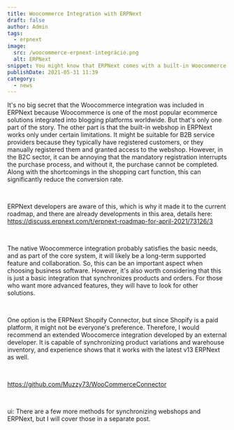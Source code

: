 ```yaml
---
title: Woocommerce Integration with ERPNext
draft: false
author: Admin
tags:
  - erpnext
image:
  src: /woocommerce-erpnext-integráció.png
  alt: ERPNext
snippet: You might know that ERPNext comes with a built-in Woocommerce integration, which works well, but the devil is in the details.
publishDate: 2021-05-31 11:39
category:
  - news
---
```


<p>It's no big secret that the Woocommerce integration was included in ERPNext because Woocommerce is one of the most popular ecommerce solutions integrated into blogging platforms worldwide. But that's only one part of the story. The other part is that the built-in webshop in ERPNext works only under certain limitations. It might be suitable for B2B service providers because they typically have registered customers, or they manually registered them and granted access to the webshop. However, in the B2C sector, it can be annoying that the mandatory registration interrupts the purchase process, and without it, the purchase cannot be completed. Along with the shortcomings in the shopping cart function, this can significantly reduce the conversion rate.</p><p><br></p><p>ERPNext developers are aware of this, which is why it made it to the current roadmap, and there are already developments in this area, details here: <a href="https://discuss.erpnext.com/t/erpnext-roadmap-for-april-2021/73126/3" rel="noopener noreferrer">https://discuss.erpnext.com/t/erpnext-roadmap-for-april-2021/73126/3</a></p><p><br></p><p>The native Woocommerce integration probably satisfies the basic needs, and as part of the core system, it will likely be a long-term supported feature and collaboration. So, this can be an important aspect when choosing business software. However, it's also worth considering that this is just a basic integration that synchronizes products and orders. For those who want more advanced features, they will have to look for other solutions.</p><p><br></p><p>One option is the ERPNext Shopify Connector, but since Shopify is a paid platform, it might not be everyone's preference. Therefore, I would recommend an extended Woocomerce integration developed by an external developer. It is capable of synchronizing product variations and warehouse inventory, and experience shows that it works with the latest v13 ERPNext as well.</p><p><br></p><p><a href="https://github.com/Muzzy73/WooCommerceConnector" rel="noopener noreferrer">https://github.com/Muzzy73/WooCommerceConnector</a></p><p><br></p><p>ui: There are a few more methods for synchronizing webshops and ERPNext, but I will cover those in a separate post.</p>
